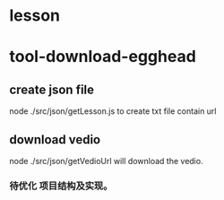 # lesson
# tool-download-egghead




## create json file

node ./src/json/getLesson.js to create txt file contain url

## download vedio

node ./src/json/getVedioUrl will download the vedio.



### 待优化 项目结构及实现。